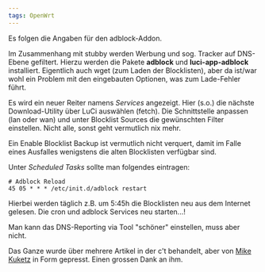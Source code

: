 ```yaml
---
tags: OpenWrt
---
```

Es folgen die Angaben für den adblock-Addon.

Im Zusammenhang mit stubby werden Werbung und sog. Tracker auf DNS-Ebene gefiltert.
Hierzu werden die Pakete **adblock** und **luci-app-adblock** installiert. Eigentlich auch wget (zum Laden der Blocklisten), aber da ist/war wohl ein Problem mit den eingebauten Optionen, was zum Lade-Fehler führt.

Es wird ein neuer Reiter namens *Services* angezeigt. Hier (s.o.) die nächste Download-Utility über LuCi auswählen (fetch). Die Schnittstelle anpassen (lan oder wan) und unter Blocklist Sources die gewünschten Filter einstellen. Nicht alle, sonst geht vermutlich nix mehr.

Ein Enable Blocklist Backup ist vermutlich nicht verquert, damit im Falle eines Ausfalles wenigstens die alten Blocklisten verfügbar sind.

Unter *Scheduled Tasks* sollte man folgendes eintragen:
```
# Adblock Reload
45 05 * * * /etc/init.d/adblock restart
```
Hierbei werden täglich z.B. um 5:45h die Blocklisten neu aus dem Internet gelesen. Die cron und adblock Services neu starten...!

Man kann das DNS-Reporting via Tool "schöner" einstellen, muss aber nicht.

Das Ganze wurde über mehrere Artikel in der c't behandelt, aber von [Mike Kuketz](https://www.kuketz-blog.de/) in Form gepresst.
Einen grossen Dank an ihm.
